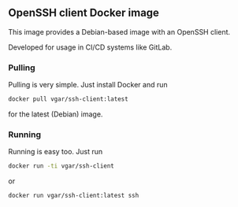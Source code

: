 ## OpenSSH client Docker image

This image provides a Debian-based image with an OpenSSH client.

Developed for usage in CI/CD systems like GitLab.

### Pulling

Pulling is very simple. Just install Docker and run

```bash
docker pull vgar/ssh-client:latest
```

for the latest (Debian) image.

### Running

Running is easy too. Just run

```bash
docker run -ti vgar/ssh-client
```

or

```bash
docker run vgar/ssh-client:latest ssh
```

